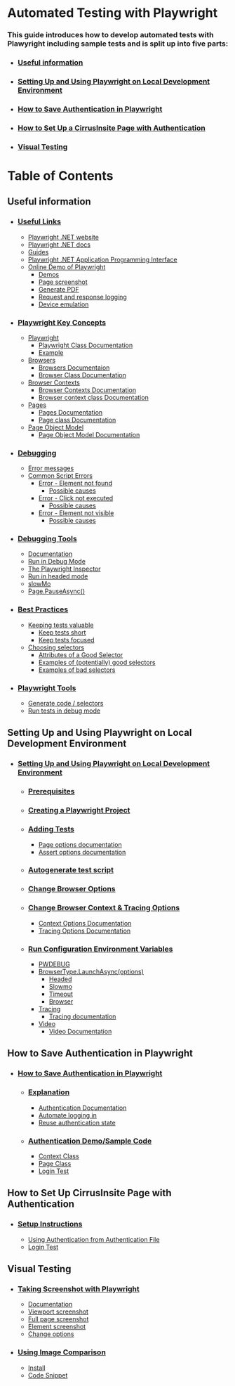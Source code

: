 # **Automated Testing with Playwright**
### **This guide introduces how to develop automated tests with Plawyright including sample tests and is split up into five parts:**
- ### [**Useful information**](https://github.com/ASA-P/PlaywrightSynoptic#useful-information-1)
- ### [**Setting Up and Using Playwright on Local Development Environment**](https://github.com/ASA-P/PlaywrightSynoptic#setting-up-and-using-playwright-on-local-development-environment-1)
- ### [**How to Save Authentication in Playwright**](https://github.com/ASA-P/PlaywrightSynoptic#how-to-save-authentication-in-playwright-1)
- ### [**How to Set Up a CirrusInsite Page with Authentication**](https://github.com/ASA-P/PlaywrightSynoptic#how-to-set-up-cirrusinsite-page-with-authentication)
- ### [**Visual Testing**](https://github.com/ASA-P/PlaywrightSynoptic#visual-testing-1)

# **Table of Contents**
## **Useful information**
  - ### [Useful Links](https://github.com/ASA-P/PlaywrightSynoptic/blob/main/README/Useful%20Information.md#useful-links)
    - [Playwright .NET website](https://github.com/ASA-P/PlaywrightSynoptic/blob/main/README/Useful%20Information.md#playwright-net-website-httpsplaywrightdevdotnet-)
    - [Playwright .NET docs](https://github.com/ASA-P/PlaywrightSynoptic/blob/main/README/Useful%20Information.md#playwright-net-docs-httpsplaywrightdevdotnetdocsintro-)
    - [Guides](https://github.com/ASA-P/PlaywrightSynoptic/blob/main/README/Useful%20Information.md#guides-click-the-top-left-button-to-view-guides-on-httpsplaywrightdevdotnetdocsintro-)
    - [Playwright .NET Application Programming Interface](https://github.com/ASA-P/PlaywrightSynoptic/blob/main/README/Useful%20Information.md#playwright-net-application-programming-interface-httpsplaywrightdevdotnetdocsapiclass-playwright-)
    - [Online Demo of Playwright](https://github.com/ASA-P/PlaywrightSynoptic/blob/main/README/Useful%20Information.md#online-demo-of-playwright)
      - [Demos](https://github.com/ASA-P/PlaywrightSynoptic/blob/main/README/Useful%20Information.md#demos)
      - [Page screenshot](https://github.com/ASA-P/PlaywrightSynoptic/blob/main/README/Useful%20Information.md#page-screenshot-this-code-snippet-navigates-to-the-playwright-github-repository-in-webkit-and-saves-a-screenshot)
      - [Generate PDF](https://github.com/ASA-P/PlaywrightSynoptic/blob/main/README/Useful%20Information.md#generate-pdf-this-code-snippet-navigates-to-the-playwright-github-repository-and-generates-a-pdf-file-and-saves-it-to-disk)
      - [Request and response logging](https://github.com/ASA-P/PlaywrightSynoptic/blob/main/README/Useful%20Information.md#request-and-response-logging-this-example-will-navigate-to-examplecom-and-log-all-its-request-methods-and-urls-and-for-the-response-the-status)
      - [Device emulation](https://github.com/ASA-P/PlaywrightSynoptic/blob/main/README/Useful%20Information.md#device-emulation-this-example-emulates-a-pixel-2-and-creates-a-screenshot-with-its-screen-size)
  - ### [Playwright Key Concepts](https://github.com/ASA-P/PlaywrightSynoptic/blob/main/README/Useful%20Information.md#playwright-key-concepts)
      - [Playwright](https://github.com/ASA-P/PlaywrightSynoptic/blob/main/README/Useful%20Information.md#playwright)
        - [Playwright Class Documentation](https://github.com/ASA-P/PlaywrightSynoptic/blob/main/README/Useful%20Information.md#playwright-class-documentation)
        - [Example](https://github.com/ASA-P/PlaywrightSynoptic/blob/main/README/Useful%20Information.md#playwright-module-provides-a-method-to-launch-a-browser-instance-the-following-is-a-typical-example-of-using-playwright-to-drive-automation)
      - [Browsers](https://github.com/ASA-P/PlaywrightSynoptic/blob/main/README/Useful%20Information.md#browsers)
        - [Browsers Documentaion](https://github.com/ASA-P/PlaywrightSynoptic/blob/main/README/Useful%20Information.md#browsers-documentaion)
        - [Browser Class Documentation](https://github.com/ASA-P/PlaywrightSynoptic/blob/main/README/Useful%20Information.md#browser-class-documentation)
      - [Browser Contexts](https://github.com/ASA-P/PlaywrightSynoptic/blob/main/README/Useful%20Information.md#browser-contexts)
        - [Browser Contexts Documentation](https://github.com/ASA-P/PlaywrightSynoptic/blob/main/README/Useful%20Information.md#browser-contexts-documentation)
        - [Browser context class Documentation](https://github.com/ASA-P/PlaywrightSynoptic/blob/main/README/Useful%20Information.md#browser-context-class-documentation)
      - [Pages](https://github.com/ASA-P/PlaywrightSynoptic/blob/main/README/Useful%20Information.md#pages)
        - [Pages Documentation](https://github.com/ASA-P/PlaywrightSynoptic/blob/main/README/Useful%20Information.md#pages-documentation)
        - [Page class Documentation](https://github.com/ASA-P/PlaywrightSynoptic/blob/main/README/Useful%20Information.md#page-class-documentation)
      - [Page Object Model](https://github.com/ASA-P/PlaywrightSynoptic/blob/main/README/Useful%20Information.md#page-object-model)
        - [Page Object Model Documentation](https://github.com/ASA-P/PlaywrightSynoptic/blob/main/README/Useful%20Information.md#page-object-model-documentation)
  - ### [Debugging](https://github.com/ASA-P/PlaywrightSynoptic/blob/main/README/Useful%20Information.md#debugging-1)
    - [Error messages](https://github.com/ASA-P/PlaywrightSynoptic/blob/main/README/Useful%20Information.md#error-messages)
    - [Common Script Errors](https://github.com/ASA-P/PlaywrightSynoptic/blob/main/README/Useful%20Information.md#common-script-errors)
      - [Error - Element not found](https://github.com/ASA-P/PlaywrightSynoptic/blob/main/README/Useful%20Information.md#error---element-not-found)
        - [Possible causes](https://github.com/ASA-P/PlaywrightSynoptic/blob/main/README/Useful%20Information.md#possible-causes)
      - [Error - Click not executed](https://github.com/ASA-P/PlaywrightSynoptic/blob/main/README/Useful%20Information.md#error---click-not-executed)
        - [Possible causes](https://github.com/ASA-P/PlaywrightSynoptic/blob/main/README/Useful%20Information.md#possible-causes-1)
      - [Error - Element not visible](https://github.com/ASA-P/PlaywrightSynoptic/blob/main/README/Useful%20Information.md#error---element-not-visible)
        - [Possible causes](https://github.com/ASA-P/PlaywrightSynoptic/blob/main/README/Useful%20Information.md#possible-causes-2)
  - ### [Debugging Tools](https://github.com/ASA-P/PlaywrightSynoptic/blob/main/README/Useful%20Information.md#debugging-tools-1)
    - [Documentation](https://github.com/ASA-P/PlaywrightSynoptic/blob/main/README/Useful%20Information.md#debugging-tools-playwright-documentation-httpsplaywrightdevdocsdebug)
    - [Run in Debug Mode](https://github.com/ASA-P/PlaywrightSynoptic/blob/main/README/Useful%20Information.md#run-in-debug-mode)
    - [The Playwright Inspector](https://github.com/ASA-P/PlaywrightSynoptic/blob/main/README/Useful%20Information.md#the-playwright-inspector)
    - [Run in headed mode](https://github.com/ASA-P/PlaywrightSynoptic/blob/main/README/Useful%20Information.md#run-in-headed-mode)
    - [slowMo](https://github.com/ASA-P/PlaywrightSynoptic/blob/main/README/Useful%20Information.md#slowmo)
    - [Page.PauseAsync()](https://github.com/ASA-P/PlaywrightSynoptic/blob/main/README/Useful%20Information.md#pagepauseasync)
  - ### [Best Practices](https://github.com/ASA-P/PlaywrightSynoptic/blob/main/README/Useful%20Information.md#best-practices-1)
    - [Keeping tests valuable](https://github.com/ASA-P/PlaywrightSynoptic/blob/main/README/Useful%20Information.md#keeping-tests-valuable)
      - [Keep tests short](https://github.com/ASA-P/PlaywrightSynoptic/blob/main/README/Useful%20Information.md#keep-tests-short)
      - [Keep tests focused](https://github.com/ASA-P/PlaywrightSynoptic/blob/main/README/Useful%20Information.md#keep-tests-focused)
    - [Choosing selectors](https://github.com/ASA-P/PlaywrightSynoptic/blob/main/README/Useful%20Information.md#choosing-selectors)
      - [Attributes of a Good Selector](https://github.com/ASA-P/PlaywrightSynoptic/blob/main/README/Useful%20Information.md#the-attributes-of-a-good-selector-are)
      - [Examples of (potentially) good selectors](https://github.com/ASA-P/PlaywrightSynoptic/blob/main/README/Useful%20Information.md#examples-of-potentially-good-selectors)
      - [Examples of bad selectors](https://github.com/ASA-P/PlaywrightSynoptic/blob/main/README/Useful%20Information.md#examples-of-bad-selectors)
  - ### [Playwright Tools](https://github.com/ASA-P/PlaywrightSynoptic/blob/main/README/Useful%20Information.md#playwright-tools-1)
    - [Generate code / selectors](https://github.com/ASA-P/PlaywrightSynoptic/blob/main/README/Useful%20Information.md#generate-code--selectors)
    - [Run tests in debug mode](https://github.com/ASA-P/PlaywrightSynoptic/blob/main/README/Useful%20Information.md#run-tests-in-debug-mode)
## **Setting Up and Using Playwright on Local Development Environment**
  - ### [Setting Up and Using Playwright on Local Development Environment](https://github.com/ASA-P/PlaywrightSynoptic/blob/main/README/Setup%20Local%20Development%20Environment.md#setting-up-and-using-playwright-on-local-development-Environment-1)
      - ### [Prerequisites](https://github.com/ASA-P/PlaywrightSynoptic/blob/main/README/Setup%20Local%20Development%20Environment.md#prerequisites-1)
      - ### [Creating a Playwright Project](https://github.com/ASA-P/PlaywrightSynoptic/blob/main/README/Setup%20Local%20Development%20Environment.md#creating-playwright-project)
      -   ### [Adding Tests](https://github.com/ASA-P/PlaywrightSynoptic/blob/main/README/Setup%20Local%20Development%20Environment.md#adding-tests-1)
          -  [Page options documentation](https://github.com/ASA-P/PlaywrightSynoptic/blob/main/README/Setup%20Local%20Development%20Environment.md#page-options-documentation)
          -  [Assert options documentation](https://github.com/ASA-P/PlaywrightSynoptic/blob/main/README/Setup%20Local%20Development%20Environment.md#assert-options-documentation)
      -  ### [Autogenerate test script](https://github.com/ASA-P/PlaywrightSynoptic/blob/main/README/Setup%20Local%20Development%20Environment.md#autogenerate-test-script-1)
      -  ### [Change Browser Options](https://github.com/ASA-P/PlaywrightSynoptic/blob/main/README/Setup%20Local%20Development%20Environment.md#change-browser-options-1)
      - ### [Change Browser Context & Tracing Options](https://github.com/ASA-P/PlaywrightSynoptic/blob/main/README/Setup%20Local%20Development%20Environment.md#change-browser-context--tracing-options-1)
          - [Context Options Documentation](https://github.com/ASA-P/PlaywrightSynoptic/blob/main/README/Setup%20Local%20Development%20Environment.md#context-options-documentation)
          - [Tracing Options Documentation](https://github.com/ASA-P/PlaywrightSynoptic/blob/main/README/Setup%20Local%20Development%20Environment.md#tracing-options-documentation)
      -  ### [Run Configuration Environment Variables](https://github.com/ASA-P/PlaywrightSynoptic/blob/main/README/Setup%20Local%20Development%20Environment.md#run-configuration-environment-variables-in-devrunsettings)
          -  [PWDEBUG](https://github.com/ASA-P/PlaywrightSynoptic/blob/main/README/Setup%20Local%20Development%20Environment.md#pwdebug)
          -  [BrowserType.LaunchAsync(options)](https://github.com/ASA-P/PlaywrightSynoptic/blob/main/README/Setup%20Local%20Development%20Environment.md#browsertypelaunchasyncoptions)
              -  [Headed](https://github.com/ASA-P/PlaywrightSynoptic/blob/main/README/Setup%20Local%20Development%20Environment.md#headed)
              -  [Slowmo](https://github.com/ASA-P/PlaywrightSynoptic/blob/main/README/Setup%20Local%20Development%20Environment.md#slowmo)
              -  [Timeout](https://github.com/ASA-P/PlaywrightSynoptic/blob/main/README/Setup%20Local%20Development%20Environment.md#timeout)
              -  [Browser](https://github.com/ASA-P/PlaywrightSynoptic/blob/main/README/Setup%20Local%20Development%20Environment.md#browser)
          -  [Tracing](https://github.com/ASA-P/PlaywrightSynoptic/blob/main/README/Setup%20Local%20Development%20Environment.md#tracing)
              -  [Tracing documentation](https://github.com/ASA-P/PlaywrightSynoptic/blob/main/README/Setup%20Local%20Development%20Environment.md#tracing-documentation)
          -  [Video](https://github.com/ASA-P/PlaywrightSynoptic/blob/main/README/Setup%20Local%20Development%20Environment.md#video)
              -  [Video Documentation](https://github.com/ASA-P/PlaywrightSynoptic/blob/main/README/Setup%20Local%20Development%20Environment.md#video-documentation)

## **How to Save Authentication in Playwright**
- ### [How to Save Authentication in Playwright](https://github.com/ASA-P/PlaywrightSynoptic/blob/main/README/Adding%20Authentication.md#how-to-save-authentication-in-playwright-2)
    - ### [Explanation](https://github.com/ASA-P/PlaywrightSynoptic/blob/main/README/Adding%20Authentication.md#explanation-1)
        - [Authentication Documentation](https://github.com/ASA-P/PlaywrightSynoptic/blob/main/README/Adding%20Authentication.md#authentication-documentation)
        - [Automate logging in](https://github.com/ASA-P/PlaywrightSynoptic/blob/main/README/Adding%20Authentication.md#automate-logging-in)
        - [Reuse authentication state](https://github.com/ASA-P/PlaywrightSynoptic/blob/main/README/Adding%20Authentication.md#reuse-authentication-state)
    - ### [Authentication Demo/Sample Code](https://github.com/ASA-P/PlaywrightSynoptic/blob/main/README/Adding%20Authentication.md#authentication-demosample-code-1)
        - [Context Class](https://github.com/ASA-P/PlaywrightSynoptic/blob/main/README/Adding%20Authentication.md#context-class)
        - [Page Class](https://github.com/ASA-P/PlaywrightSynoptic/blob/main/README/Adding%20Authentication.md#page-class)
        - [Login Test](https://github.com/ASA-P/PlaywrightSynoptic/blob/main/README/Adding%20Authentication.md#login-test)

## **How to Set Up CirrusInsite Page with Authentication**
- ### [Setup Instructions](https://github.com/ASA-P/PlaywrightSynoptic/blob/main/README/CirrusInsite%20Test%20Setup.md#setup-instructions-1)
    - [Using Authentication from Authentication File](https://github.com/ASA-P/PlaywrightSynoptic/blob/main/README/CirrusInsite%20Test%20Setup.md#using-authentication-from-authentication-file)
    - [Login Test](https://github.com/ASA-P/PlaywrightSynoptic/blob/main/README/CirrusInsite%20Test%20Setup.md#login-test)

## **Visual Testing**
- ### [Taking Screenshot with Playwright](https://github.com/ASA-P/PlaywrightSynoptic/blob/main/README/Visual%20Testing.md#taking-screenshot-with-playwright-1)
    -  [Documentation](https://github.com/ASA-P/PlaywrightSynoptic/blob/main/README/Visual%20Testing.md#documentation)
    - [Viewport screenshot](https://github.com/ASA-P/PlaywrightSynoptic/blob/main/README/Visual%20Testing.md#viewport-screenshot)
    -  [Full page screenshot](https://github.com/ASA-P/PlaywrightSynoptic/blob/main/README/Visual%20Testing.md#full-page-screenshot)
    - [Element screenshot](https://github.com/ASA-P/PlaywrightSynoptic/blob/main/README/Visual%20Testing.md#element-screenshot)
    -  [Change options](https://github.com/ASA-P/PlaywrightSynoptic/blob/main/README/Visual%20Testing.md#change-options-with)
-  ### [Using Image Comparison](https://github.com/ASA-P/PlaywrightSynoptic/blob/main/README/Visual%20Testing.md#using-image-comparison-1)
    -  [Install](https://github.com/ASA-P/PlaywrightSynoptic/blob/main/README/Visual%20Testing.md#install-the-codeuctivityimagesharpcompare-nuget-package-to-compare-images-for-visual-differences)
    -  [Code Snippet](https://github.com/ASA-P/PlaywrightSynoptic/blob/main/README/Visual%20Testing.md#below-code-snippet-demonstrates-how-to-use-playwright-screenshot-functionality-and-image-comparison-tools)
